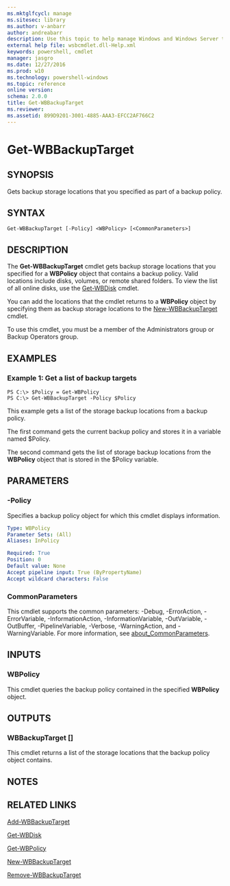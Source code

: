 ```yaml
---
ms.mktglfcycl: manage
ms.sitesec: library
ms.author: v-anbarr
author: andreabarr
description: Use this topic to help manage Windows and Windows Server technologies with Windows PowerShell.
external help file: wsbcmdlet.dll-Help.xml
keywords: powershell, cmdlet
manager: jasgro
ms.date: 12/27/2016
ms.prod: w10
ms.technology: powershell-windows
ms.topic: reference
online version: 
schema: 2.0.0
title: Get-WBBackupTarget
ms.reviewer:
ms.assetid: 899D9201-3001-4885-AAA3-EFCC2AF766C2
---
```


# Get-WBBackupTarget

## SYNOPSIS
Gets backup storage locations that you specified as part of a backup policy.

## SYNTAX

```
Get-WBBackupTarget [-Policy] <WBPolicy> [<CommonParameters>]
```

## DESCRIPTION
The **Get-WBBackupTarget** cmdlet gets backup storage locations that you specified for a **WBPolicy** object that contains a backup policy.
Valid locations include disks, volumes, or remote shared folders.
To view the list of all online disks, use the [Get-WBDisk](./Get-WBDisk.md) cmdlet.

You can add the locations that the cmdlet returns to a **WBPolicy** object by specifying them as backup storage locations to the [New-WBBackupTarget](./New-WBBackupTarget.md) cmdlet.

To use this cmdlet, you must be a member of the Administrators group or Backup Operators group.

## EXAMPLES

### Example 1: Get a list of backup targets
```
PS C:\> $Policy = Get-WBPolicy
PS C:\> Get-WBBackupTarget -Policy $Policy
```

This example gets a list of the storage backup locations from a backup policy.

The first command gets the current backup policy and stores it in a variable named $Policy.

The second command gets the list of storage backup locations from the **WBPolicy** object that is stored in the $Policy variable.

## PARAMETERS

### -Policy
Specifies a backup policy object for which this cmdlet displays information.

```yaml
Type: WBPolicy
Parameter Sets: (All)
Aliases: InPolicy

Required: True
Position: 0
Default value: None
Accept pipeline input: True (ByPropertyName)
Accept wildcard characters: False
```

### CommonParameters
This cmdlet supports the common parameters: -Debug, -ErrorAction, -ErrorVariable, -InformationAction, -InformationVariable, -OutVariable, -OutBuffer, -PipelineVariable, -Verbose, -WarningAction, and -WarningVariable. For more information, see [about_CommonParameters](http://go.microsoft.com/fwlink/?LinkID=113216).

## INPUTS

### WBPolicy
This cmdlet queries the backup policy contained in the specified **WBPolicy** object.

## OUTPUTS

### WBBackupTarget []
This cmdlet returns a list of the storage locations that the backup policy object contains.

## NOTES

## RELATED LINKS

[Add-WBBackupTarget](./Add-WBBackupTarget.md)

[Get-WBDisk](./Get-WBDisk.md)

[Get-WBPolicy](./Get-WBPolicy.md)

[New-WBBackupTarget](./New-WBBackupTarget.md)

[Remove-WBBackupTarget](./Remove-WBBackupTarget.md)

